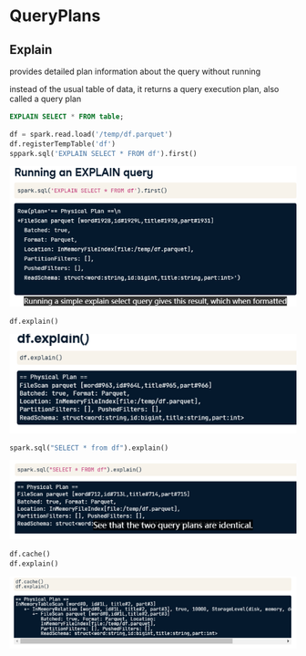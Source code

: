 # QueryPlans

## Explain
provides detailed plan information about the query without running

instead of the usual table of data, it returns a query execution plan, also called a query plan
```sql
EXPLAIN SELECT * FROM table;
```

```PYTHON
df = spark.read.load('/temp/df.parquet')
df.registerTempTable('df')
sppark.sql('EXPLAIN SELECT * FROM df').first()
``` 

![](2023-03-24-04-00-43.png)

```PYTHON
df.explain()
```
![](2023-03-24-04-23-26.png)

```PYTHON
spark.sql("SELECT * from df").explain()
```

![](2023-03-24-04-23-59.png)

```PYTHON
df.cache()
df.explain()
```
![](2023-03-24-04-24-40.png)
